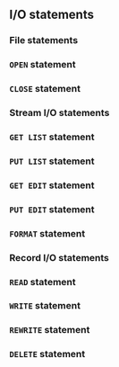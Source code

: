 ## I/O statements

### File statements

### `OPEN` statement

### `CLOSE` statement

### Stream I/O statements

### `GET LIST` statement

### `PUT LIST` statement

### `GET EDIT` statement

### `PUT EDIT` statement

### `FORMAT` statement

### Record I/O statements

### `READ` statement

### `WRITE` statement

### `REWRITE` statement

### `DELETE` statement

